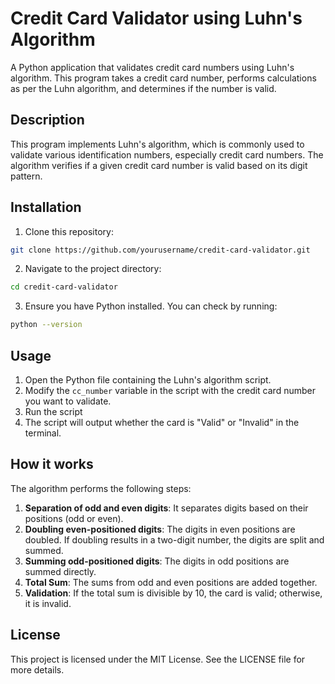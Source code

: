 # Credit Card Validator using Luhn's Algorithm

A Python application that validates credit card numbers using Luhn's algorithm. This program takes a credit card number, performs calculations as per the Luhn algorithm, and determines if the number is valid.


## Description

This program implements Luhn's algorithm, which is commonly used to validate various identification numbers, especially credit card numbers. The algorithm verifies if a given credit card number is valid based on its digit pattern.


## Installation 
1. Clone this repository: 
```bash 
git clone https://github.com/yourusername/credit-card-validator.git
```
2. Navigate to the project directory: 
```bash
cd credit-card-validator
```
3. Ensure you have Python installed. You can check by running:
```bash
python --version
```

## Usage

1. Open the Python file containing the Luhn's algorithm script.
2. Modify the `cc_number` variable in the script with the credit card number you want to validate.
3. Run the script
4. The script will output whether the card is "Valid" or "Invalid" in the terminal.

## How it works

The algorithm performs the following steps:

1.  **Separation of odd and even digits**: It separates digits based on their positions (odd or even).
2.  **Doubling even-positioned digits**: The digits in even positions are doubled. If doubling results in a two-digit number, the digits are split and summed.
3.  **Summing odd-positioned digits**: The digits in odd positions are summed directly.
4.  **Total Sum**: The sums from odd and even positions are added together.
5.  **Validation**: If the total sum is divisible by 10, the card is valid; otherwise, it is invalid.

## License

This project is licensed under the MIT License. See the LICENSE file for more details.


